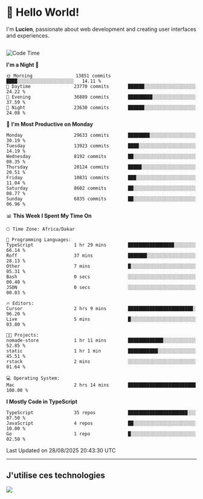 # 👋 Hello World!

I'm **Lucien**, passionate about web development and creating user interfaces and experiences.

##

<!--START_SECTION:waka-->
![Code Time](http://img.shields.io/badge/Code%20Time-3%2C636%20hrs%2024%20mins-blue)

**I'm a Night 🦉** 

```text
🌞 Morning                13851 commits       ████░░░░░░░░░░░░░░░░░░░░░   14.11 % 
🌆 Daytime                23770 commits       ██████░░░░░░░░░░░░░░░░░░░   24.22 % 
🌃 Evening                36889 commits       █████████░░░░░░░░░░░░░░░░   37.59 % 
🌙 Night                  23630 commits       ██████░░░░░░░░░░░░░░░░░░░   24.08 % 
```
📅 **I'm Most Productive on Monday** 

```text
Monday                   29633 commits       ████████░░░░░░░░░░░░░░░░░   30.19 % 
Tuesday                  13923 commits       ████░░░░░░░░░░░░░░░░░░░░░   14.19 % 
Wednesday                8192 commits        ██░░░░░░░░░░░░░░░░░░░░░░░   08.35 % 
Thursday                 20124 commits       █████░░░░░░░░░░░░░░░░░░░░   20.51 % 
Friday                   10831 commits       ███░░░░░░░░░░░░░░░░░░░░░░   11.04 % 
Saturday                 8602 commits        ██░░░░░░░░░░░░░░░░░░░░░░░   08.77 % 
Sunday                   6835 commits        ██░░░░░░░░░░░░░░░░░░░░░░░   06.96 % 
```


📊 **This Week I Spent My Time On** 

```text
🕑︎ Time Zone: Africa/Dakar

💬 Programming Languages: 
TypeScript               1 hr 29 mins        █████████████████░░░░░░░░   66.14 % 
Roff                     37 mins             ███████░░░░░░░░░░░░░░░░░░   28.13 % 
Other                    7 mins              █░░░░░░░░░░░░░░░░░░░░░░░░   05.31 % 
Bash                     0 secs              ░░░░░░░░░░░░░░░░░░░░░░░░░   00.40 % 
JSON                     0 secs              ░░░░░░░░░░░░░░░░░░░░░░░░░   00.03 % 

🔥 Editors: 
Cursor                   2 hrs 9 mins        ████████████████████████░   96.20 % 
Live                     5 mins              █░░░░░░░░░░░░░░░░░░░░░░░░   03.80 % 

🐱‍💻 Projects: 
nomade-store             1 hr 11 mins        █████████████░░░░░░░░░░░░   52.85 % 
static                   1 hr 1 min          ███████████░░░░░░░░░░░░░░   45.51 % 
rstack                   2 mins              ░░░░░░░░░░░░░░░░░░░░░░░░░   01.64 % 

💻 Operating System: 
Mac                      2 hrs 14 mins       █████████████████████████   100.00 % 
```

**I Mostly Code in TypeScript** 

```text
TypeScript               35 repos            ██████████████████████░░░   87.50 % 
JavaScript               4 repos             ██░░░░░░░░░░░░░░░░░░░░░░░   10.00 % 
Go                       1 repo              █░░░░░░░░░░░░░░░░░░░░░░░░   02.50 % 
```




 Last Updated on 28/08/2025 20:43:30 UTC
<!--END_SECTION:waka-->
---

## J'utilise ces technologies

<p align="left">
  <a href="https://skillicons.dev">
    <img src="https://skillicons.dev/icons?i=ts,js,go,ruby,css,scss,tailwind,react,vite,nextjs,docker,figma,ableton" />
  </a>
</p>

